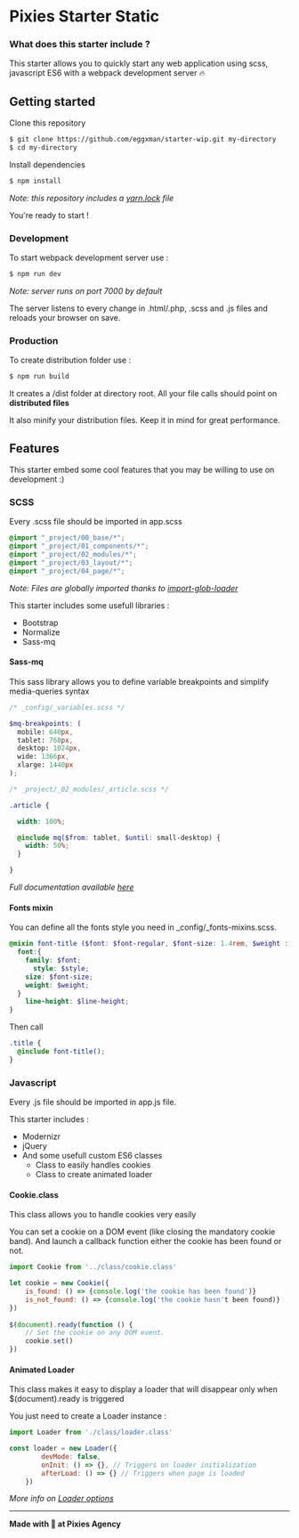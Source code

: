 # Pixies Starter Static

### What does this starter include ?

This starter allows you to quickly start any web application using scss, javascript ES6 with a webpack development server :fire:

## Getting started 

Clone this repository

``` sh
$ git clone https://github.com/eggxman/starter-wip.git my-directory
$ cd my-directory
```

Install dependencies 

``` sh
$ npm install
```

*Note: this repository includes a [yarn.lock](https://yarnpkg.com/lang/en/) file*

You're ready to start !

### Development 

To start webpack development server use : 

```sh
$ npm run dev
```

*Note: server runs on port 7000 by default*

The server listens to every change in .html/.php, .scss and .js files and reloads your browser on save.

### Production 

To create distribution folder use : 

```sh
$ npm run build
```

It creates a /dist folder at directory root. All your file calls should point on **distributed files**

It also minify your distribution files. Keep it in mind for great performance.

## Features

This starter embed some cool features that you may be willing to use on development :)

### SCSS

Every .scss file should be imported in app.scss

```scss
@import "_project/00_base/*";
@import "_project/01_components/*";
@import "_project/02_modules/*";
@import "_project/03_layout/*";
@import "_project/04_page/*";
```

*Note: Files are globally imported thanks to [import-glob-loader](https://www.npmjs.com/package/import-glob-loader)*

This starter includes some usefull libraries :
* Bootstrap
* Normalize
* Sass-mq

#### Sass-mq

This sass library allows you to define variable breakpoints and simplify media-queries syntax

```scss
/* _config/_variables.scss */

$mq-breakpoints: (
  mobile: 640px,
  tablet: 768px,
  desktop: 1024px,
  wide: 1366px,
  xlarge: 1440px
);
```
```scss
/* _project/_02_modules/_article.scss */

.article {

  width: 100%;

  @include mq($from: tablet, $until: small-desktop) {
    width: 50%;
  }

}
```

*Full documentation available [here](https://github.com/sass-mq/sass-mq)*

#### Fonts mixin

You can define all the fonts style you need in _config/_fonts-mixins.scss.

```scss
@mixin font-title ($font: $font-regular, $font-size: 1.4rem, $weight : 400, $style: normal, $line-height : 2rem){
  font:{
    family: $font;
      style: $style;
    size: $font-size;
    weight: $weight;
  }
    line-height: $line-height;
}
```
Then call
```scss
.title {
  @include font-title();
}
```

### Javascript

Every .js file should be imported in app.js file.

This starter includes :
* Modernizr
* jQuery
* And some usefull custom ES6 classes 
    * Class to easily handles cookies
    * Class to create animated loader
    
#### Cookie.class

This class allows you to handle cookies very easily

You can set a cookie on a DOM event (like closing the mandatory cookie band). And launch a callback function either the cookie has been found or not.

```javascript
import Cookie from '../class/cookie.class'

let cookie = new Cookie({
    is_found: () => {console.log('the cookie has been found')}
    is_not_found: () => {console.log('the cookie hasn't been found)}
})
    
$(document).ready(function () {
    // Set the cookie on any DOM event.
    cookie.set()
})
```

#### Animated Loader

This class makes it easy to display a loader that will disappear only when $(document).ready is triggered

You just need to create a Loader instance :

```js
import Loader from './class/loader.class'

const loader = new Loader({
        devMode: false,
        onInit: () => {}, // Triggers on loader initialization
        afterLoad: () => {} // Triggers when page is loaded
    })
```


*More info on [Loader options](src/js/class/loader.class.js)*

___

**Made with :yellow_heart: at Pixies Agency**